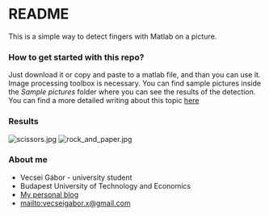 # README #

This is a simple way to detect fingers with Matlab on a picture.

### How to get started with this repo? ###

Just download it or copy and paste to a matlab file, and than you can use it.
Image processing toolbox is necessary.
You can find sample pictures inside the *Sample pictures* folder where you can see the results of the detection.
You can find a more detailed writing about this topic [here](https://gaborvecsei.wordpress.com/2016/04/19/image-analysis-finger-detection/)

### Results ###
![scissors.jpg](https://bitbucket.org/repo/4dp66A/images/4196062308-scissors.jpg)
![rock_and_paper.jpg](https://bitbucket.org/repo/4dp66A/images/2558587506-rock_and_paper.jpg)

### About me ###

* Vecsei Gábor - university student
* Budapest University of Technology and Economics
* [My personal blog](https://gaborvecsei.wordpress.com/)
* <mailto:vecseigabor.x@gmail.com>